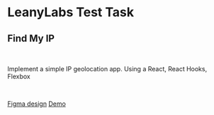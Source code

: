 <h1>LeanyLabs Test Task</h1>
<h2>Find My IP</h2>

</br>

<p>Implement a simple IP geolocation app. Using a React, React Hooks, Flexbox<p>

</br>

 [Figma design](https://www.figma.com/file/hIZveJVvWswVBHTnXTl8El/LeanyLabs-FrontEnd-Coding-Assignment?node-id=2%3A166)
 [Demo](http://localhost:3000/find_ip_tt)